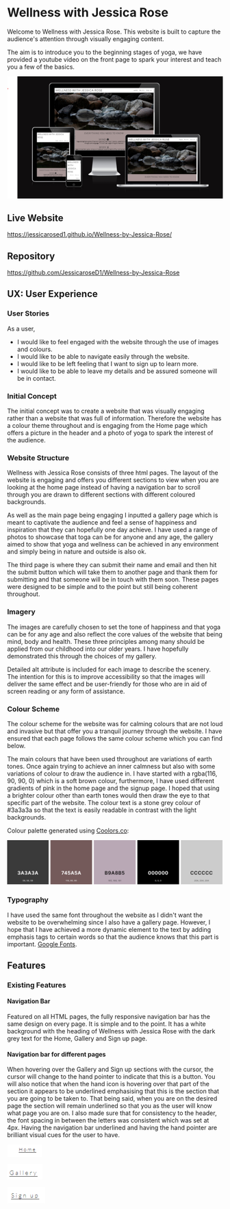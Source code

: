 # Wellness with Jessica Rose

Welcome to Wellness with Jessica Rose. This website is built to capture the audience's attention through visually engaging content.

The aim is to introduce you to the beginning stages of yoga, we have provided a youtube video on the front page to spark your interest and teach you a few of the basics.

![responsive view of wellness by Jessica Rose](https://github.com/JessicaroseD1/Wellness-by-Jessica-Rose/blob/main/docs/responsive-view.png)

## Live Website

<https://jessicarosed1.github.io/Wellness-by-Jessica-Rose/>

## Repository

<https://github.com/JessicaroseD1/Wellness-by-Jessica-Rose>

## UX: User Experience

### User Stories

As a user,

- I would like to feel engaged with the website through the use of images and colours.
- I would like to be able to navigate easily through the website.
- I would like to be left feeling that I want to sign up to learn more.
- I would like to be able to leave my details and be assured someone will be in contact.

### Initial Concept

The initial concept was to create a website that was visually engaging rather than a website that was full of information. Therefore the website has a colour theme throughout and is engaging from the Home page which offers a picture in the header and a photo of yoga to spark the interest of the audience.

### Website Structure

Wellness with Jessica Rose consists of three html pages. The layout of the website is engaging and offers you different sections to view when you are looking at the home page instead of having a navigation bar to scroll through you are drawn to different sections with different coloured backgrounds.

As well as the main page being engaging I inputted a gallery page which is meant to captivate the audience and feel a sense of happiness and inspiration that they can hopefully one day achieve. I have used a range of photos to showcase that toga can be for anyone and any age, the gallery aimed to show that yoga and wellness can be achieved in any environment and simply being in nature and outside is also ok.

The third page is where they can submit their name and email and then hit the submit button which will take them to another page and thank them for submitting and that someone will be in touch with them soon. These pages were designed to be simple and to the point but still being coherent throughout.

### Imagery

The images are carefully chosen to set the tone of happiness and that yoga can be for any age and also reflect the core values of the website that being mind, body and health. These three principles among many should be applied from our childhood into our older years. I have hopefully demonstrated this through the choices of my gallery.

Detailed alt attribute is included for each image to describe the scenery. The intention for this is to improve accessibility so that the images will deliver the same effect and be user-friendly for those who are in aid of screen reading or any form of assistance.

### Colour Scheme

The colour scheme for the website was for calming colours that are not loud and invasive but that offer you a tranquil journey through the website. I have ensured that each page follows the same colour scheme which you can find below.

The main colours that have been used throughout are variations of earth tones. Once again trying to achieve an inner calmness but also with some variations of colour to draw the audience in. I have started with a rgba(116, 90, 90, 0) which is a soft brown colour, furthermore, I have used different gradients of pink in the home page and the signup page. I hoped that using a brighter colour other than earth tones would then draw the eye to that specific part of the website. The colour text is a stone grey colour of #3a3a3a so that the text is easily readable in contrast with the light backgrounds.

Colour palette generated using [Coolors.co](https://coolors.co/):

![colour scheme for website](https://github.com/JessicaroseD1/Wellness-by-Jessica-Rose/blob/main/docs/colour-scheme.png)

### Typography

I have used the same font throughout the website as I didn't want the website to be overwhelming since I also have a gallery page. However, I hope that I have achieved a more dynamic element to the text by adding emphasis tags to certain words so that the audience knows that this part is important. [Google Fonts](https://fonts.google.com/).

## Features

### Existing Features

#### Navigation Bar

Featured on all HTML pages, the fully responsive navigation bar has the same design on every page. It is simple and to the point. It has a white background with the heading of Wellness with Jessica Rose with the dark grey text for the Home, Gallery and Sign up page.

#### Navigation bar for different pages

When hovering over the Gallery and Sign up sections with the cursor, the cursor will change to the hand pointer to indicate that this is a button. You will also notice that when the hand icon is hovering over that part of the section it appears to be underlined emphasising that this is the section that you are going to be taken to. That being said, when you are on the desired page the section will remain underlined so that you as the user will know what page you are on. I also made sure that for consistency to the header, the font spacing in between the letters was consistent which was set at
4px. Having the navigation bar underlined and having the hand pointer are brilliant visual cues for the user to have.

![home underlined](https://github.com/JessicaroseD1/Wellness-by-Jessica-Rose/blob/main/docs/home-navigation-bar.png)

![gallery underlined](https://github.com/JessicaroseD1/Wellness-by-Jessica-Rose/blob/main/docs/gallery-navigation-bar.png)

![sign up underlined](https://github.com/JessicaroseD1/Wellness-by-Jessica-Rose/blob/main/docs/sign-up-navigation-bar.png)
